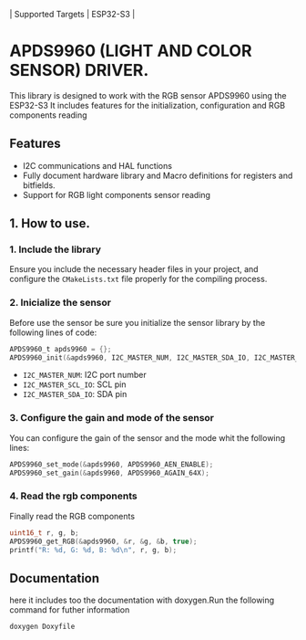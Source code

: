 | Supported Targets | ESP32-S3 |

# APDS9960 (LIGHT AND COLOR SENSOR) DRIVER.

This library is designed to work with the RGB sensor APDS9960 using the ESP32-S3 It includes features for the initialization, configuration and RGB components reading 

## Features
* I2C communications and HAL functions
* Fully document hardware library and Macro definitions for registers and bitfields.
* Support for RGB light components sensor reading

 ## 1. How to use.

 ### 1. **Include the library**
 Ensure you include the necessary header files in your project, and configure the `CMakeLists.txt` file properly for the compiling process.

 ### 2. **Inicialize the sensor**
Before use the sensor be sure you initialize the sensor library by the following lines of code:
```c
APDS9960_t apds9960 = {};
APDS9960_init(&apds9960, I2C_MASTER_NUM, I2C_MASTER_SDA_IO, I2C_MASTER_SCL_IO);    
```
- `I2C_MASTER_NUM`: I2C port number
- `I2C_MASTER_SCL_IO`: SCL pin
- `I2C_MASTER_SDA_IO`: SDA pin
 
 ### 3. **Configure the gain and mode of the sensor**
 You can configure the gain of the sensor and the mode whit the following lines:
 ```c
APDS9960_set_mode(&apds9960, APDS9960_AEN_ENABLE);
APDS9960_set_gain(&apds9960, APDS9960_AGAIN_64X);
```

### 4. **Read the rgb components**
Finally read the RGB components
```c
uint16_t r, g, b;
APDS9960_get_RGB(&apds9960, &r, &g, &b, true);
printf("R: %d, G: %d, B: %d\n", r, g, b);
```

## Documentation
here it includes too the documentation with doxygen.Run the following command for futher information

```bash
doxygen Doxyfile
```

